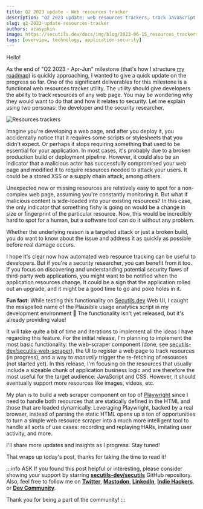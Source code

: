 ```yaml
---
title: Q2 2023 update - Web resources tracker
description: "Q2 2023 update: web resources trackers, track JavaScript and CSS files, protect from supply chain attacks and detect broken deployment early."
slug: q2-2023-update-resources-tracker
authors: azasypkin
image: https://secutils.dev/docs/img/blog/2023-06-15_resources_trackers.png
tags: [overview, technology, application-security]
---
```

Hello!

As the end of "Q2 2023 - Apr-Jun" milestone (that's how I structure [my roadmap](https://github.com/orgs/secutils-dev/projects/1/views/1)) is quickly approaching, I wanted to give a quick update on the progress so far. One of the significant deliverables for this milestone is a functional web resources tracker utility. The utility should give developers the ability to track resources of any web page. You may be wondering why they would want to do that and how it relates to security. Let me explain using two personas: the developer and the security researcher.

<!--truncate-->

![Resources trackers](https://secutils.dev/docs/img/blog/2023-06-15_resources_trackers.png)

Imagine you're developing a web page, and after you deploy it, you accidentally notice that it requires some scripts or stylesheets that you didn't expect. Or perhaps it stops requiring something that used to be essential for your application. In most cases, it's probably due to a broken production build or deployment pipeline. However, it could also be an indicator that a malicious actor has successfully compromised your web page and modified it to require resources needed to attack your users. It could be a stored XSS or a supply chain attack, among others.

Unexpected new or missing resources are relatively easy to spot for a non-complex web page, assuming you're constantly monitoring it. But what if malicious content is side-loaded into your existing resources? In this case, the only indicator that something fishy is going on would be a change in size or fingerprint of the particular resource. Now, this would be incredibly hard to spot for a human, but a software tool can do it without any problem.

Whether the underlying reason is a targeted attack or just a broken build, you do want to know about the issue and address it as quickly as possible before real damage occurs.

I hope it's clear now how automated web resource tracking can be useful to developers. But if you're a security researcher, you can benefit from it too. If you focus on discovering and understanding potential security flaws of third-party web applications, you might want to be notified when the application resources change. It could be a sign that the application rolled out an upgrade, and it might be a good time to go and poke holes in it.

**Fun fact:** While testing this functionality on [Secutils.dev](http://secutils.dev/) Web UI, I caught the misspelled name of the Plausible usage analytics script in my development environment 🤦 The functionality isn't yet released, but it's already providing value!

It will take quite a bit of time and iterations to implement all the ideas I have regarding this feature. For the initial release, I'm planning to implement the most basic functionality: the web-scraper component (done, see [secutils-dev/secutils-web-scraper](https://github.com/secutils-dev/secutils-web-scraper)), the UI to register a web page to track resources (in progress), and a way to *manually* trigger the re-fetching of resources (not started yet). In this release, I'm focusing on the resources that usually include a sizeable chunk of application business logic and are therefore the most useful for the target audience: JavaScript and CSS. However, it should eventually support more resources like images, videos, etc.

My plan is to build a web scraper component on top of [Playwright](https://playwright.dev/) since I need to handle both resources that are statically defined in the HTML and those that are loaded dynamically. Leveraging Playwright, backed by a real browser, instead of parsing the static HTML opens up a ton of opportunities to turn a simple web resource scraper into a much more intelligent tool to handle all sorts of use cases: recording and replaying HARs, imitating user activity, and more.

I'll share more updates and insights as I progress. Stay tuned!

That wraps up today's post, thanks for taking the time to read it!

:::info ASK
If you found this post helpful or interesting, please consider showing your support by starring [**secutils-dev/secutils**](https://github.com/secutils-dev/secutils) GitHub repository. Also, feel free to follow me on [**Twitter**](https://twitter.com/aleh_zasypkin), [**Mastodon**](https://infosec.exchange/@azasypkin), [**LinkedIn**](https://www.linkedin.com/in/azasypkin/), [**Indie Hackers**](https://www.indiehackers.com/azasypkin/history), or [**Dev Community**](https://dev.to/azasypkin).

Thank you for being a part of the community!
:::
